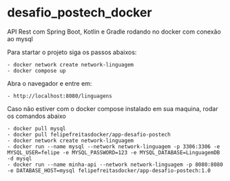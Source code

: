 # desafio_postech_docker
API Rest com Spring Boot, Kotlin e Gradle rodando no docker com conexão ao mysql

Para startar o projeto siga os passos abaixos:

    - docker network create network-linguagem
    - docker compose up
    
Abra o navegador e entre em:

    - http://localhost:8080/linguagens
    
Caso não estiver com o docker compose instalado em sua maquina, rodar os comandos abaixo

    - docker pull mysql
    - docker pull felipefreitasdocker/app-desafio-postech
    - docker network create network-linguagem
    - docker run --name mysql --network network-linguagem -p 3306:3306 -e MYSQL_USER=felipe -e MYSQL_PASSWORD=123 -e MYSQL_DATABASE=LinguagemDB -d mysql
    - docker run --name minha-api --network network-linguagem -p 8080:8080 -e DATABASE_HOST=mysql felipefreitasdocker/app-desafio-postech:1.0 
